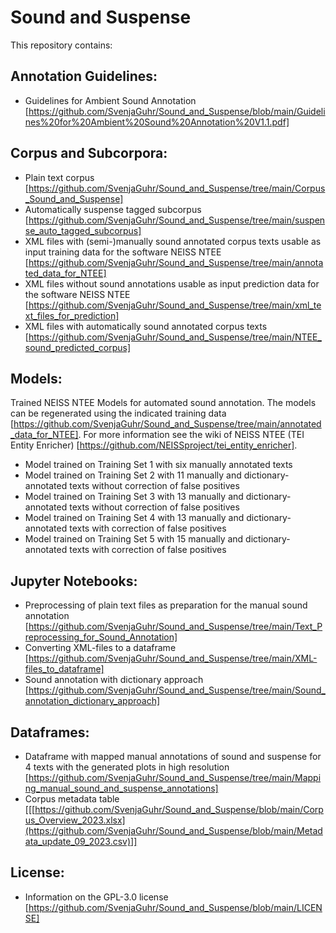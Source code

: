 # Sound and Suspense

This repository contains: 

## Annotation Guidelines:
- Guidelines for Ambient Sound Annotation
[https://github.com/SvenjaGuhr/Sound_and_Suspense/blob/main/Guidelines%20for%20Ambient%20Sound%20Annotation%20V1.1.pdf]

## Corpus and Subcorpora:
- Plain text corpus [https://github.com/SvenjaGuhr/Sound_and_Suspense/tree/main/Corpus_Sound_and_Suspense]
- Automatically suspense tagged subcorpus [https://github.com/SvenjaGuhr/Sound_and_Suspense/tree/main/suspense_auto_tagged_subcorpus]
- XML files with (semi-)manually sound annotated corpus texts usable as input training data for the software NEISS NTEE [https://github.com/SvenjaGuhr/Sound_and_Suspense/tree/main/annotated_data_for_NTEE]
- XML files without sound annotations usable as input prediction data for the software NEISS NTEE [https://github.com/SvenjaGuhr/Sound_and_Suspense/tree/main/xml_text_files_for_prediction]
- XML files with automatically sound annotated corpus texts [https://github.com/SvenjaGuhr/Sound_and_Suspense/tree/main/NTEE_sound_predicted_corpus] 

## Models:
Trained NEISS NTEE Models for automated sound annotation. The models can be regenerated using the indicated training data [https://github.com/SvenjaGuhr/Sound_and_Suspense/tree/main/annotated_data_for_NTEE]. For more information see the wiki of NEISS NTEE (TEI Entity Enricher) [https://github.com/NEISSproject/tei_entity_enricher].
- Model trained on Training Set 1 with six manually annotated texts
- Model trained on Training Set 2 with 11 manually and dictionary-annotated texts without correction of false positives
- Model trained on Training Set 3 with 13 manually and dictionary-annotated texts without correction of false positives
- Model trained on Training Set 4 with 13 manually and dictionary-annotated texts with correction of false positives
- Model trained on Training Set 5 with 15 manually and dictionary-annotated texts with correction of false positives

## Jupyter Notebooks:
- Preprocessing of plain text files as preparation for the manual sound annotation [https://github.com/SvenjaGuhr/Sound_and_Suspense/tree/main/Text_Preprocessing_for_Sound_Annotation]
- Converting XML-files to a dataframe [https://github.com/SvenjaGuhr/Sound_and_Suspense/tree/main/XML-files_to_dataframe]
- Sound annotation with dictionary approach [https://github.com/SvenjaGuhr/Sound_and_Suspense/tree/main/Sound_annotation_dictionary_approach]

## Dataframes:
- Dataframe with mapped manual annotations of sound and suspense for 4 texts with the generated plots in high resolution [https://github.com/SvenjaGuhr/Sound_and_Suspense/tree/main/Mapping_manual_sound_and_suspense_annotations]
- Corpus metadata table [[[https://github.com/SvenjaGuhr/Sound_and_Suspense/blob/main/Corpus_Overview_2023.xlsx](https://github.com/SvenjaGuhr/Sound_and_Suspense/blob/main/Metadata_update_09_2023.csv)]]

## License:
- Information on the GPL-3.0 license [https://github.com/SvenjaGuhr/Sound_and_Suspense/blob/main/LICENSE]
